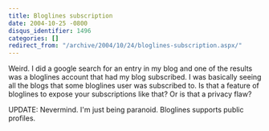 ```yaml
---
title: Bloglines subscription
date: 2004-10-25 -0800
disqus_identifier: 1496
categories: []
redirect_from: "/archive/2004/10/24/bloglines-subscription.aspx/"
---
```


Weird. I did a google search for an entry in my blog and one of the
results was a bloglines account that had my blog subscribed. I was
basically seeing all the blogs that some bloglines user was subscribed
to. Is that a feature of bloglines to expose your subscriptions like
that? Or is that a privacy flaw?

UPDATE: Nevermind. I'm just being paranoid. Bloglines supports public
profiles.

